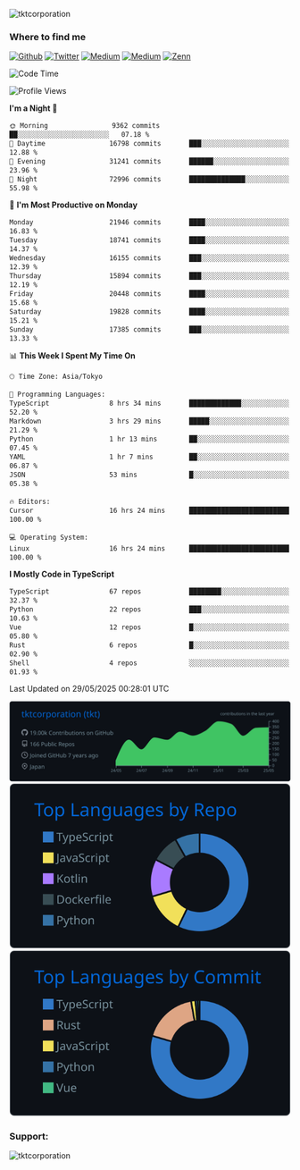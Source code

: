 <p align="left"> <img src="https://komarev.com/ghpvc/?username=tktcorporation&label=Profile%20views&color=0e75b6&style=flat" alt="tktcorporation" /> </p>

<h3>Where to find me</h3>
<p>
<a href="https://github.com/tktcorporation" target="_blank"><img alt="Github" src="https://img.shields.io/badge/GitHub-%2312100E.svg?&style=for-the-badge&logo=Github&logoColor=white" /></a>
<a href="https://twitter.com/tktcorporation" target="_blank"><img alt="Twitter" src="https://img.shields.io/badge/twitter-%231DA1F2.svg?&style=for-the-badge&logo=twitter&logoColor=white" /></a>
<a href="https://www.linkedin.com/in/tktcorporation" target="_blank"><img alt="Medium" src="https://img.shields.io/badge/linkdin-0a66c2.svg?&style=for-the-badge&logo=linkedin&logoColor=white" /></a>
<a href="https://qiita.com/tktcorporation" target="_blank"><img alt="Medium" src="https://img.shields.io/badge/qiita-55C500.svg?&style=for-the-badge&logo=qiita&logoColor=white" /></a>
<a href="https://zenn.dev/tktcorporation" target="_blank"><img alt="Zenn" src="https://img.shields.io/badge/Zenn-3EA8FF.svg?&style=for-the-badge&logo=Zenn&logoColor=white" /></a>
</p>
  
<!--START_SECTION:waka-->
![Code Time](http://img.shields.io/badge/Code%20Time-2%2C400%20hrs%2012%20mins-blue)

![Profile Views](http://img.shields.io/badge/Profile%20Views-4-blue)

**I'm a Night 🦉** 

```text
🌞 Morning                9362 commits        ██░░░░░░░░░░░░░░░░░░░░░░░   07.18 % 
🌆 Daytime                16798 commits       ███░░░░░░░░░░░░░░░░░░░░░░   12.88 % 
🌃 Evening                31241 commits       ██████░░░░░░░░░░░░░░░░░░░   23.96 % 
🌙 Night                  72996 commits       ██████████████░░░░░░░░░░░   55.98 % 
```
📅 **I'm Most Productive on Monday** 

```text
Monday                   21946 commits       ████░░░░░░░░░░░░░░░░░░░░░   16.83 % 
Tuesday                  18741 commits       ████░░░░░░░░░░░░░░░░░░░░░   14.37 % 
Wednesday                16155 commits       ███░░░░░░░░░░░░░░░░░░░░░░   12.39 % 
Thursday                 15894 commits       ███░░░░░░░░░░░░░░░░░░░░░░   12.19 % 
Friday                   20448 commits       ████░░░░░░░░░░░░░░░░░░░░░   15.68 % 
Saturday                 19828 commits       ████░░░░░░░░░░░░░░░░░░░░░   15.21 % 
Sunday                   17385 commits       ███░░░░░░░░░░░░░░░░░░░░░░   13.33 % 
```


📊 **This Week I Spent My Time On** 

```text
🕑︎ Time Zone: Asia/Tokyo

💬 Programming Languages: 
TypeScript               8 hrs 34 mins       █████████████░░░░░░░░░░░░   52.20 % 
Markdown                 3 hrs 29 mins       █████░░░░░░░░░░░░░░░░░░░░   21.29 % 
Python                   1 hr 13 mins        ██░░░░░░░░░░░░░░░░░░░░░░░   07.45 % 
YAML                     1 hr 7 mins         ██░░░░░░░░░░░░░░░░░░░░░░░   06.87 % 
JSON                     53 mins             █░░░░░░░░░░░░░░░░░░░░░░░░   05.38 % 

🔥 Editors: 
Cursor                   16 hrs 24 mins      █████████████████████████   100.00 % 

💻 Operating System: 
Linux                    16 hrs 24 mins      █████████████████████████   100.00 % 
```

**I Mostly Code in TypeScript** 

```text
TypeScript               67 repos            ████████░░░░░░░░░░░░░░░░░   32.37 % 
Python                   22 repos            ███░░░░░░░░░░░░░░░░░░░░░░   10.63 % 
Vue                      12 repos            █░░░░░░░░░░░░░░░░░░░░░░░░   05.80 % 
Rust                     6 repos             █░░░░░░░░░░░░░░░░░░░░░░░░   02.90 % 
Shell                    4 repos             ░░░░░░░░░░░░░░░░░░░░░░░░░   01.93 % 
```




 Last Updated on 29/05/2025 00:28:01 UTC
<!--END_SECTION:waka-->

[![](https://raw.githubusercontent.com/tktcorporation/tktcorporation/master/profile-summary-card-output/github_dark/0-profile-details.svg)](https://github.com/vn7n24fzkq/github-profile-summary-cards)
[![](https://raw.githubusercontent.com/tktcorporation/tktcorporation/master/profile-summary-card-output/github_dark/1-repos-per-language.svg)](https://github.com/vn7n24fzkq/github-profile-summary-cards) [![](https://raw.githubusercontent.com/tktcorporation/tktcorporation/master/profile-summary-card-output/github_dark/2-most-commit-language.svg)](https://github.com/vn7n24fzkq/github-profile-summary-cards)

<h3 align="left">Support:</h3>
<p><a href="https://www.buymeacoffee.com/tktcorporation"> <img align="left" src="https://cdn.buymeacoffee.com/buttons/v2/default-yellow.png" height="50" width="210" alt="tktcorporation" /></a></p><br><br>

